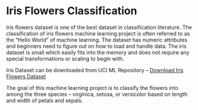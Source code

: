 # Iris Flowers Classification
Iris flowers dataset is one of the best dataset in classification literature. The classification of iris flowers machine learning project is often referred to as the “Hello World” of machine learning. The dataset has numeric attributes and beginners need to figure out on how to load and handle data. The iris dataset is small which easily fits into the memory and does not require any special transformations or scaling to begin with.

Iris Dataset can be downloaded from UCI ML Repository – [Download Iris Flowers Dataset](http://archive.ics.uci.edu/ml/datasets/Iris)

The goal of this machine learning project is to classify the flowers into among the three species – virginica, setosa, or versicolor based on length and width of petals and sepals.